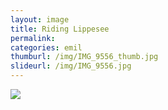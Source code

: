 ```yaml
---
layout: image
title: Riding Lippesee
permalink: 
categories: emil
thumburl: /img/IMG_9556_thumb.jpg
slideurl: /img/IMG_9556.jpg
---
```

![](/img/IMG_9556.jpg)


